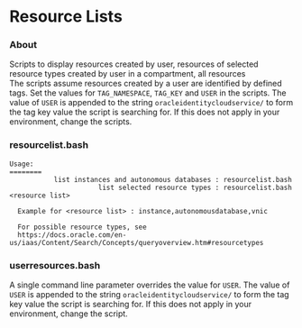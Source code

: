# Resource Lists
### About
Scripts to display resources created by user, resources of selected resource types created by user in a compartment, all resources<br>
The scripts assume resources created by a user are identified by defined tags. Set the values for `TAG_NAMESPACE`, `TAG_KEY` and `USER` in the scripts. The value of `USER` is appended to the string `oracleidentitycloudservice/` to form the tag key value the script is searching for. If this does not apply in your environment, change the scripts.

### resourcelist.bash
```
Usage:
========
           list instances and autonomous databases : resourcelist.bash
                      list selected resource types : resourcelist.bash <resource list>

  Example for <resource list> : instance,autonomousdatabase,vnic

  For possible resource types, see
  https://docs.oracle.com/en-us/iaas/Content/Search/Concepts/queryoverview.htm#resourcetypes

```
### userresources.bash
A single command line parameter overrides the value for `USER`. The value of `USER` is appended to the string `oracleidentitycloudservice/` to form the tag key value the script is searching for. If this does not apply in your environment, change the script.
